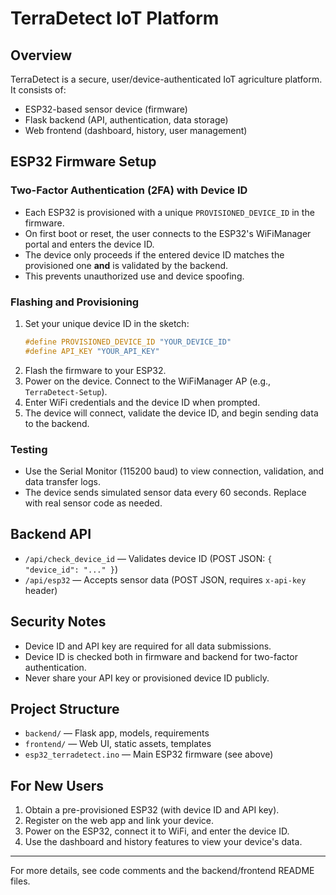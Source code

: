# TerraDetect IoT Platform

## Overview
TerraDetect is a secure, user/device-authenticated IoT agriculture platform. It consists of:
- ESP32-based sensor device (firmware)
- Flask backend (API, authentication, data storage)
- Web frontend (dashboard, history, user management)

## ESP32 Firmware Setup

### Two-Factor Authentication (2FA) with Device ID
- Each ESP32 is provisioned with a unique `PROVISIONED_DEVICE_ID` in the firmware.
- On first boot or reset, the user connects to the ESP32's WiFiManager portal and enters the device ID.
- The device only proceeds if the entered device ID matches the provisioned one **and** is validated by the backend.
- This prevents unauthorized use and device spoofing.

### Flashing and Provisioning
1. Set your unique device ID in the sketch:
   ```cpp
   #define PROVISIONED_DEVICE_ID "YOUR_DEVICE_ID"
   #define API_KEY "YOUR_API_KEY"
   ```
2. Flash the firmware to your ESP32.
3. Power on the device. Connect to the WiFiManager AP (e.g., `TerraDetect-Setup`).
4. Enter WiFi credentials and the device ID when prompted.
5. The device will connect, validate the device ID, and begin sending data to the backend.

### Testing
- Use the Serial Monitor (115200 baud) to view connection, validation, and data transfer logs.
- The device sends simulated sensor data every 60 seconds. Replace with real sensor code as needed.

## Backend API
- `/api/check_device_id` — Validates device ID (POST JSON: `{ "device_id": "..." }`)
- `/api/esp32` — Accepts sensor data (POST JSON, requires `x-api-key` header)

## Security Notes
- Device ID and API key are required for all data submissions.
- Device ID is checked both in firmware and backend for two-factor authentication.
- Never share your API key or provisioned device ID publicly.

## Project Structure
- `backend/` — Flask app, models, requirements
- `frontend/` — Web UI, static assets, templates
- `esp32_terradetect.ino` — Main ESP32 firmware (see above)

## For New Users
1. Obtain a pre-provisioned ESP32 (with device ID and API key).
2. Register on the web app and link your device.
3. Power on the ESP32, connect it to WiFi, and enter the device ID.
4. Use the dashboard and history features to view your device's data.

---
For more details, see code comments and the backend/frontend README files.
